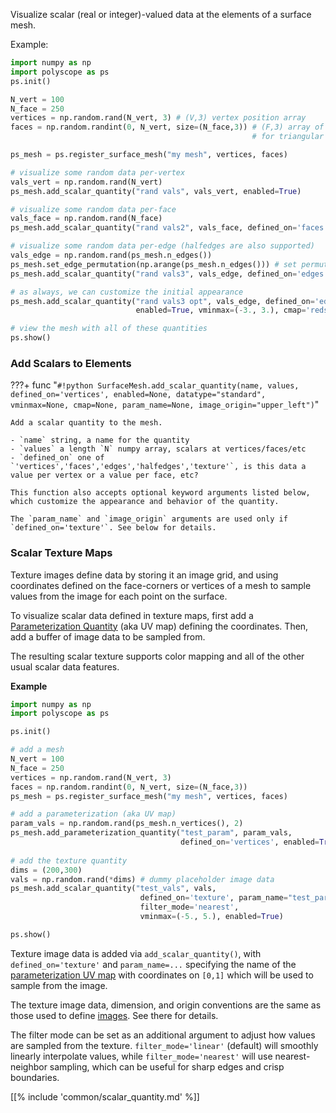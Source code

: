 Visualize scalar (real or integer)-valued data at the elements of a surface mesh.


Example:
```python
import numpy as np
import polyscope as ps
ps.init()

N_vert = 100
N_face = 250
vertices = np.random.rand(N_vert, 3) # (V,3) vertex position array
faces = np.random.randint(0, N_vert, size=(N_face,3)) # (F,3) array of indices 
                                                      # for triangular faces

ps_mesh = ps.register_surface_mesh("my mesh", vertices, faces)

# visualize some random data per-vertex
vals_vert = np.random.rand(N_vert)
ps_mesh.add_scalar_quantity("rand vals", vals_vert, enabled=True)

# visualize some random data per-face
vals_face = np.random.rand(N_face)
ps_mesh.add_scalar_quantity("rand vals2", vals_face, defined_on='faces')

# visualize some random data per-edge (halfedges are also supported)
vals_edge = np.random.rand(ps_mesh.n_edges())
ps_mesh.set_edge_permutation(np.arange(ps_mesh.n_edges())) # set permutations so edge data is meaningful
ps_mesh.add_scalar_quantity("rand vals3", vals_edge, defined_on='edges')

# as always, we can customize the initial appearance
ps_mesh.add_scalar_quantity("rand vals3 opt", vals_edge, defined_on='edges', 
                            enabled=True, vminmax=(-3., 3.), cmap='reds')

# view the mesh with all of these quantities
ps.show() 
```

### Add Scalars to Elements

???+ func "`#!python SurfaceMesh.add_scalar_quantity(name, values, defined_on='vertices', enabled=None, datatype="standard", vminmax=None, cmap=None, param_name=None, image_origin="upper_left")`"

    Add a scalar quantity to the mesh.

    - `name` string, a name for the quantity
    - `values` a length `N` numpy array, scalars at vertices/faces/etc
    - `defined_on` one of `'vertices','faces','edges','halfedges','texture'`, is this data a value per vertex or a value per face, etc?
    
    This function also accepts optional keyword arguments listed below, which customize the appearance and behavior of the quantity.

    The `param_name` and `image_origin` arguments are used only if `defined_on='texture'`. See below for details.


### Scalar Texture Maps

Texture images define data by storing it an image grid, and using coordinates defined on the face-corners or vertices of a mesh to sample values from the image for each point on the surface.

To visualize scalar data defined in texture maps, first add a [Parameterization Quantity]([[url.prefix]]/structures/surface_mesh/parameterization_quantities/) (aka UV map) defining the coordinates. Then, add a buffer of image data to be sampled from.

The resulting scalar texture supports color mapping and all of the other usual scalar data features.

**Example**
```python
import numpy as np
import polyscope as ps

ps.init()

# add a mesh
N_vert = 100
N_face = 250
vertices = np.random.rand(N_vert, 3)
faces = np.random.randint(0, N_vert, size=(N_face,3))
ps_mesh = ps.register_surface_mesh("my mesh", vertices, faces)

# add a parameterization (aka UV map)
param_vals = np.random.rand(ps_mesh.n_vertices(), 2)
ps_mesh.add_parameterization_quantity("test_param", param_vals, 
                                      defined_on='vertices', enabled=True)
           
# add the texture quantity
dims = (200,300)
vals = np.random.rand(*dims) # dummy placeholder image data
ps_mesh.add_scalar_quantity("test_vals", vals, 
                             defined_on='texture', param_name="test_param", 
                             filter_mode='nearest',
                             vminmax=(-5., 5.), enabled=True)

ps.show()
```

Texture image data is added via `add_scalar_quantity()`, with `defined_on='texture'` and `param_name=...` specifying the name of the [parameterization UV map]([[url.prefix]]/structures/surface_mesh/parameterization_quantities/) with coordinates on `[0,1]` which will be used to sample from the image.
    
The texture image data, dimension, and origin conventions are the same as those used to define [images]([[url.prefix]]/structures/floating_quantities/images/). See there for details.

The filter mode can be set as an additional argument to adjust how values are sampled from the texture. `filter_mode='linear'` (default) will smoothly linearly interpolate values, while `filter_mode='nearest'` will use nearest-neighbor sampling, which can be useful for sharp edges and crisp boundaries.

[[% include 'common/scalar_quantity.md' %]]
